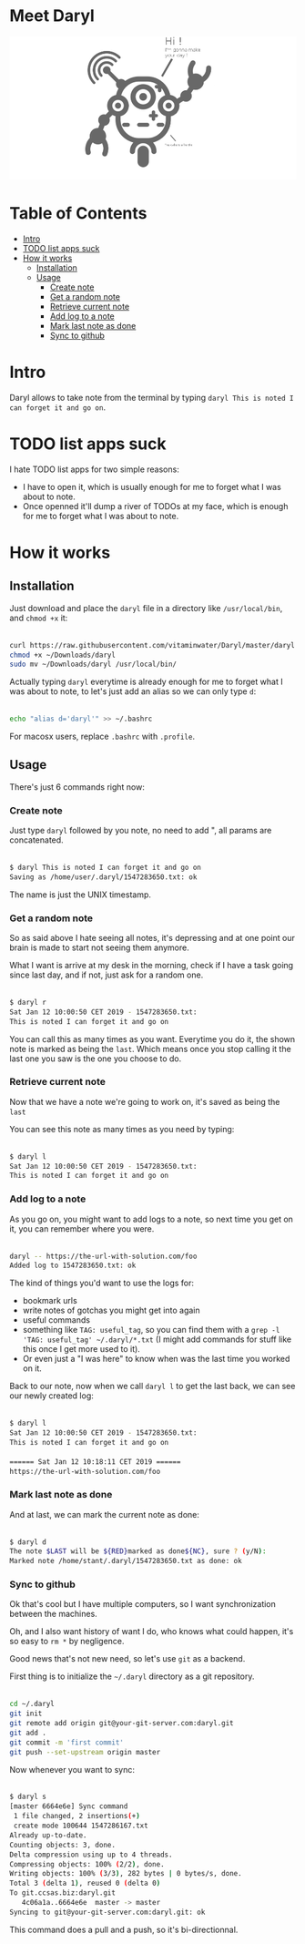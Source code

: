 # Meet Daryl

![Daryl](assets/daryl.png?raw=true&r=21422 "Daryl")

Table of Contents
=================

   * [Intro](#intro)
   * [TODO list apps suck](#todo-list-apps-suck)
   * [How it works](#how-it-works)
      * [Installation](#installation)
      * [Usage](#usage)
         * [Create note](#create-note)
         * [Get a random note](#get-a-random-note)
         * [Retrieve current note](#retrieve-current-note)
         * [Add log to a note](#add-log-to-a-note)
         * [Mark last note as done](#mark-last-note-as-done)
         * [Sync to github](#sync-to-github)

# Intro

Daryl allows to take note from the terminal by typing `daryl This is noted I can forget it and go on`.

# TODO list apps suck

I hate TODO list apps for two simple reasons:
- I have to open it, which is usually enough for me to forget what I was about to note.
- Once openned it'll dump a river of TODOs at my face, which is enough for me to forget what I was about to note.

# How it works

## Installation

Just download and place the `daryl` file in a directory like `/usr/local/bin`, and `chmod +x` it:

```sh

curl https://raw.githubusercontent.com/vitaminwater/Daryl/master/daryl -o ~/Downloads/daryl
chmod +x ~/Downloads/daryl
sudo mv ~/Downloads/daryl /usr/local/bin/

```

Actually typing `daryl` everytime is already enough for me to forget what I was about to note, to let's just add an alias so we can only type `d`:

```sh

echo "alias d='daryl'" >> ~/.bashrc

```

For macosx users, replace `.bashrc` with `.profile`.

## Usage

There's just 6 commands right now:

### Create note

Just type `daryl` followed by you note, no need to add ", all params are concatenated.

```sh

$ daryl This is noted I can forget it and go on
Saving as /home/user/.daryl/1547283650.txt: ok

```

The name is just the UNIX timestamp.

### Get a random note

So as said above I hate seeing all notes, it's depressing and at one point our brain is made to start not seeing them anymore.

What I want is arrive at my desk in the morning, check if I have a task going since last day, and if not, just ask for a random one.

```sh

$ daryl r
Sat Jan 12 10:00:50 CET 2019 - 1547283650.txt:
This is noted I can forget it and go on

```

You can call this as many times as you want. Everytime you do it, the shown note is marked as being the `last`. Which means once you stop calling it the last one you saw is the one you choose to do.

### Retrieve current note

Now that we have a note we're going to work on, it's saved as being the `last`

You can see this note as many times as you need by typing:

```sh

$ daryl l
Sat Jan 12 10:00:50 CET 2019 - 1547283650.txt:
This is noted I can forget it and go on

```

### Add log to a note

As you go on, you might want to add logs to a note, so next time you get on it, you can remember where you were.

```sh

daryl -- https://the-url-with-solution.com/foo
Added log to 1547283650.txt: ok

```

The kind of things you'd want to use the logs for:
- bookmark urls
- write notes of gotchas you might get into again
- useful commands
- something like `TAG: useful_tag`, so you can find them with a `grep -l 'TAG: useful_tag' ~/.daryl/*.txt` (I might add commands for stuff like this once I get more used to it).
- Or even just a "I was here" to know when was the last time you worked on it.

Back to our note, now when we call `daryl l` to get the last back, we can see our newly created log:

```sh

$ daryl l
Sat Jan 12 10:00:50 CET 2019 - 1547283650.txt:
This is noted I can forget it and go on

====== Sat Jan 12 10:18:11 CET 2019 ======
https://the-url-with-solution.com/foo

```

### Mark last note as done

And at last, we can mark the current note as done:

```sh

$ daryl d
The note $LAST will be ${RED}marked as done${NC}, sure ? (y/N): 
Marked note /home/stant/.daryl/1547283650.txt as done: ok

```

### Sync to github

Ok that's cool but I have multiple computers, so I want synchronization between the machines.

Oh, and I also want history of want I do, who knows what could happen, it's so easy to `rm *` by negligence.

Good news that's not new need, so let's use `git` as a backend.

First thing is to initialize the `~/.daryl` directory as a git repository.

```sh

cd ~/.daryl
git init
git remote add origin git@your-git-server.com:daryl.git
git add .
git commit -m 'first commit'
git push --set-upstream origin master

```

Now whenever you want to sync:

```sh

$ daryl s
[master 6664e6e] Sync command
 1 file changed, 2 insertions(+)
 create mode 100644 1547286167.txt
Already up-to-date.
Counting objects: 3, done.
Delta compression using up to 4 threads.
Compressing objects: 100% (2/2), done.
Writing objects: 100% (3/3), 282 bytes | 0 bytes/s, done.
Total 3 (delta 1), reused 0 (delta 0)
To git.ccsas.biz:daryl.git
   4c06a1a..6664e6e  master -> master
Syncing to git@your-git-server.com:daryl.git: ok

```

This command does a pull and a push, so it's bi-directionnal.
